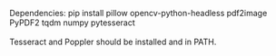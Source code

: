 Dependencies: pip install pillow opencv-python-headless pdf2image PyPDF2 tqdm numpy pytesseract
<br><br>
Tesseract and Poppler should be installed and in PATH.
